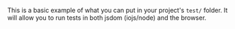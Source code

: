 This is a basic example of what you can put in your project's `test/` folder.
It will allow you to run tests in both jsdom (iojs/node) and the browser.
